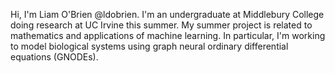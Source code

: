 Hi, I'm Liam O'Brien @ldobrien. I'm an undergraduate at
Middlebury College doing research at UC Irvine this summer.
My summer project is related to mathematics and applications
of machine learning. In particular, I'm working to model
biological systems using graph neural ordinary differential
equations (GNODEs).
